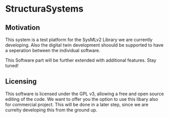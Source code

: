 # StructuraSystems

## Motivation

This system is a test platform for the SysMLv2 Library we are currently developing. Also the digital twin development shoould be supported to have a seperation between the individual software.

This Software part will be further extended with additional features. Stay tuned!

## Licensing

This software is licensed under the GPL v3, allowing a free and open source editing of the code. We want to offer you the option to use this libary also for commercial project. This will be done in a later step, since we are currelty developing this from the ground up.